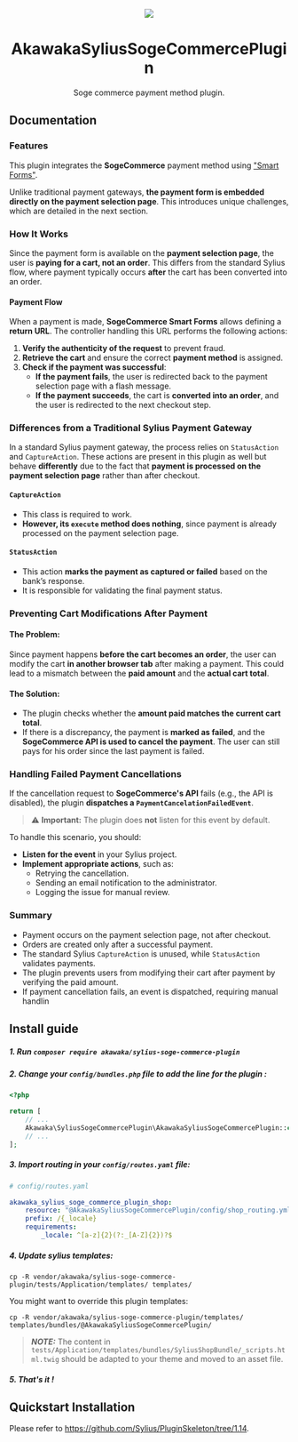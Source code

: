 <p align="center">
    <a href="https://www.akawaka.fr/" target="_blank">
        <img src="https://www.akawaka.fr/build/front/images/logo_akawaka_noir.svg" />
    </a>
</p>

<h1 align="center">AkawakaSyliusSogeCommercePlugin</h1>

<p align="center">Soge commerce payment method plugin.</p>

## Documentation

### Features

This plugin integrates the **SogeCommerce** payment method using ["Smart Forms"](https://sogecommerce.societegenerale.eu/doc/fr-FR/rest/V4.0/javascript/redirection/reference_smartform.html).

Unlike traditional payment gateways, **the payment form is embedded directly on the payment selection page**. This introduces unique challenges, which are detailed in the next section.

### How It Works  

Since the payment form is available on the **payment selection page**, the user is **paying for a cart, not an order**. This differs from the standard Sylius flow, where payment typically occurs **after** the cart has been converted into an order.

#### Payment Flow  

When a payment is made, **SogeCommerce Smart Forms** allows defining a **return URL**. The controller handling this URL performs the following actions:

1. **Verify the authenticity of the request** to prevent fraud.  
2. **Retrieve the cart** and ensure the correct **payment method** is assigned.  
3. **Check if the payment was successful**:
   - **If the payment fails**, the user is redirected back to the payment selection page with a flash message.  
   - **If the payment succeeds**, the cart is **converted into an order**, and the user is redirected to the next checkout step.  

### Differences from a Traditional Sylius Payment Gateway  

In a standard Sylius payment gateway, the process relies on `StatusAction` and `CaptureAction`. These actions are present in this plugin as well but behave **differently** due to the fact that **payment is processed on the payment selection page** rather than after checkout.

#### `CaptureAction`
- This class is required to work.
- **However, its `execute` method does nothing**, since payment is already processed on the payment selection page.

#### `StatusAction`
- This action **marks the payment as captured or failed** based on the bank’s response.
- It is responsible for validating the final payment status.

### Preventing Cart Modifications After Payment  

#### The Problem:  
Since payment happens **before the cart becomes an order**, the user can modify the cart **in another browser tab** after making a payment. This could lead to a mismatch between the **paid amount** and the **actual cart total**.

#### The Solution:  
- The plugin checks whether the **amount paid matches the current cart total**.
- If there is a discrepancy, the payment is **marked as failed**, and the **SogeCommerce API is used to cancel the payment**. The user can still pays for his order since the last payment is failed.

### Handling Failed Payment Cancellations  

If the cancellation request to **SogeCommerce's API** fails (e.g., the API is disabled), the plugin **dispatches a `PaymentCancelationFailedEvent`**.

> ⚠ **Important:** The plugin does **not** listen for this event by default.  

To handle this scenario, you should:
- **Listen for the event** in your Sylius project.
- **Implement appropriate actions**, such as:
  - Retrying the cancellation.
  - Sending an email notification to the administrator.
  - Logging the issue for manual review.

### Summary  

- Payment occurs on the payment selection page, not after checkout.
- Orders are created only after a successful payment.
- The standard Sylius `CaptureAction` is unused, while `StatusAction` validates payments.
- The plugin prevents users from modifying their cart after payment by verifying the paid amount.
- If payment cancellation fails, an event is dispatched, requiring manual handlin

## Install guide

##### 1. Run `composer require akawaka/sylius-soge-commerce-plugin`

##### 2. Change your `config/bundles.php` file to add the line for the plugin :

```php
<?php

return [
    // ...
    Akawaka\SyliusSogeCommercePlugin\AkawakaSyliusSogeCommercePlugin::class => ['all' => true],
    // ...
];
```

##### 3. Import routing in your `config/routes.yaml` file:

```yaml
# config/routes.yaml

akawaka_sylius_soge_commerce_plugin_shop:
    resource: "@AkawakaSyliusSogeCommercePlugin/config/shop_routing.yml"
    prefix: /{_locale}
    requirements:
        _locale: ^[a-z]{2}(?:_[A-Z]{2})?$
```

##### 4. Update sylius templates:

`cp -R vendor/akawaka/sylius-soge-commerce-plugin/tests/Application/templates/ templates/`

You might want to override this plugin templates:

`cp -R vendor/akawaka/sylius-soge-commerce-plugin/templates/ templates/bundles/@AkawakaSyliusSogeCommercePlugin/`

> **_NOTE:_**  The content in `tests/Application/templates/bundles/SyliusShopBundle/_scripts.html.twig` should be adapted to your theme and moved to an asset file.

##### 5. That's it !

## Quickstart Installation

Please refer to https://github.com/Sylius/PluginSkeleton/tree/1.14.
